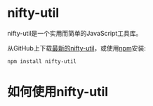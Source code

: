 # nifty-util

nifty-util是一个实用而简单的JavaScript工具库。

从GitHub上下载[最新的nifty-util](https://github.com/ZHTGitHub/nifty-util)，或使用[npm](https://github.com/ZHTGitHub/nifty-util)安装:

```bash
npm install nifty-util
```

# 如何使用nifty-util